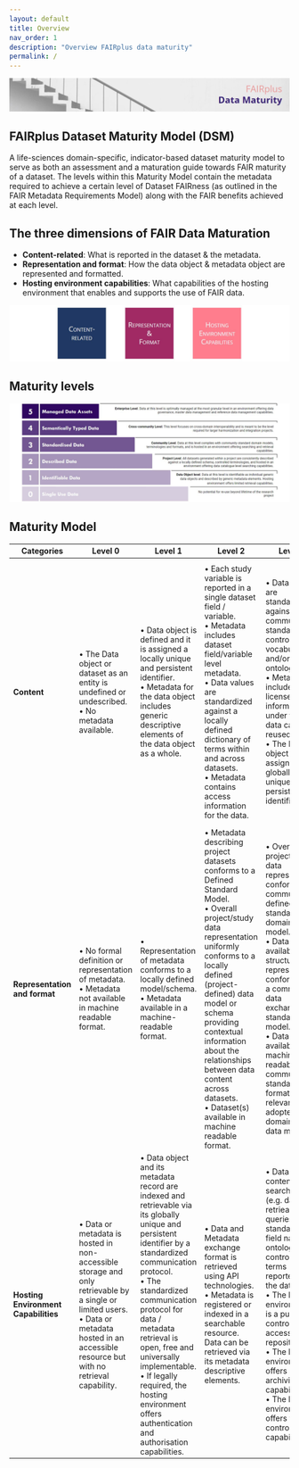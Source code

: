 ```yaml
---
layout: default
title: Overview
nav_order: 1
description: "Overview FAIRplus data maturity"
permalink: /
---
```


![Banner](assets/images/overview/banner_draft.JPG)

## FAIRplus Dataset Maturity Model (DSM)

A life-sciences domain-specific, indicator-based dataset maturity model to serve as both an assessment and a maturation guide towards FAIR maturity of a dataset. The levels within this Maturity Model contain the metadata required to achieve a certain level of Dataset FAIRness (as outlined in the FAIR Metadata Requirements Model) along with the FAIR benefits achieved at each level.

## The three dimensions of FAIR Data Maturation

- **Content-related**: What is reported in the dataset & the metadata.
- **Representation and format**: How the data object & metadata object are represented and formatted.
- **Hosting environment capabilities**: What capabilities of the hosting environment that enables and supports the use of FAIR data.

![Dimensions](assets/images/overview/dimensions.JPG)

## Maturity levels

![Levels](assets/images/overview/levels_definition.JPG)

## Maturity Model

| Categories | Level 0 | Level 1 | Level 2 | Level 3 | Level 4 | Level 5 |
| ---------- | ------- | ------- | ------- | ------- | ------- | ------- |
| **Content** | • The Data object or dataset as an entity is undefined or undescribed.<br /> • No metadata available. | • Data object is defined and it is assigned a locally unique and persistent identifier.<br /> • Metadata for the data object includes generic descriptive elements of the data object as a whole. | • Each study variable is reported in a single dataset field / variable.<br /> • Metadata includes dataset field/variable level metadata.<br /> • Data values are standardized against a locally defined dictionary of terms within and across datasets.<br /> • Metadata contains access information for the data. | • Data values are standardized against community standard controlled vocabularies and/or ontologies.<br /> • Metadata includes license information under which data can be reused.<br /> • The Dataset object is assigned a globally unique and persistent identifier. | • Dataset(s) are semantically typed.<br /> • Dataset(s) fields are semantically typed.<br /> • Master Data Entities across all datasets are defined.<br /> • Relevant attributes are provided to allow reuse of the data between communities. | • Domain model entities are defined and harmonized against enterprise managed master data entities.<br /> • Field/Variable Level data is linked and harmonized against enterprise managed Reference Data.<br /> • Metadata includes provenance information according to a cross-community language. |
| **Representation and format** | • No formal definition or representation of metadata.<br /> • Metadata not available in machine readable format. | • Representation of metadata conforms to a locally defined model/schema.<br /> • Metadata available in a machine-readable format. | • Metadata describing project datasets conforms to a Defined Standard Model.<br /> • Overall project/study data representation uniformly conforms to a locally defined (project-defined) data model or schema providing contextual information about the relationships between data content across datasets.<br /> • Dataset(s) available in machine readable format.<br /> | • Overall project/study data representation conforms to a community defined standard domain model.<br /> • Dataset(s) available in a structural representation conforming to a community data exchange standard model.<br /> • Dataset(s) available in machine readable community standard format relevant to the adopted domain and data model.<br /> | • Metadata is represented in a semantic machine interpretable form. <br /> • Master entity models are formally represented.<br /> | • Data-linked Data Elements are represented and formatted in a community standard model/format.<br /> • Data-linked controlled terminologies and ontologies are formatted and represented by community standards.<br /> |
| **Hosting Environment Capabilities** | • Data or metadata is hosted in non-accessible storage and only retrievable by a single or limited users.<br /> • Data or metadata hosted in an accessible resource but with no retrieval capability.<br /> | • Data object and its metadata record are indexed and retrievable via its globally unique and persistent identifier by a standardized communication protocol.<br /> • The standardized communication protocol for data / metadata retrieval is open, free and universally implementable.<br /> • If legally required, the hosting environment offers authentication and authorisation capabilities.<br /> | • Data and Metadata exchange format is retrieved using API technologies.<br /> • Metadata is registered or indexed in a searchable resource. Data can be retrieved via its metadata descriptive elements.<br /> | • Data content is searchable. (e.g. data is retrieable via queries for standarised field names, ontology or controlled terms reported in the datasets)<br /> • The hosting environment is a public / controlled-access repository.<br /> • The hosting environment offers data archiving capability.<br /> • The hosting environment offers version control capability.<br /> | • Cross-study data is queryable via harmonized master data entities and their attributes.<br /> | • Hosting Environment implements Master Data Management Capability.<br /> • Hosting Environment implements Reference Data Management Capability.<br /> • Hosting Environment implements Data Governance Capability.<br /> |
